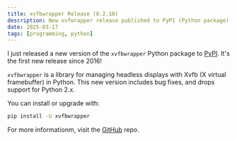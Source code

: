```yaml
---
title: xvfbwrapper Release (0.2.10)
description: New xvfwrapper release published to PyPI (Python package)
date: 2025-03-17
tags: [programming, python]
---
```


I just released a new version of the `xvfbwrapper` Python package to [PyPI][pypi]. It's the first new release since 2016!

`xvfbwrapper` is a library for managing headless displays with Xvfb (X virtual framebuffer) in Python. This new version includes bug fixes, and drops support for Python 2.x.

You can install or upgrade with:

```bash
pip install -U xvfbwrapper
```

For more informationm, visit the [GitHub][github] repo.

[github]: https://github.com/cgoldberg/xvfbwrapper
[pypi]: https://pypi.org/project/xvfbwrapper

